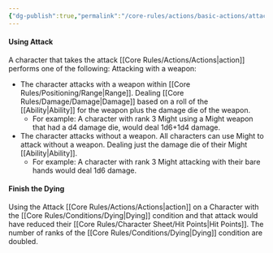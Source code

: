 ```yaml
---
{"dg-publish":true,"permalink":"/core-rules/actions/basic-actions/attack/"}
---
```


#### Using Attack
A character that takes the attack [[Core Rules/Actions/Actions\|action]] performs one of the following:
Attacking with a weapon:
- The character attacks with a weapon within [[Core Rules/Positioning/Range\|Range]]. Dealing [[Core Rules/Damage/Damage\|Damage]] based on a roll of the [[Ability\|Ability]] for the weapon plus the damage die of the weapon.
	- For example: A character with rank 3 Might using a Might weapon that had a d4 damage die, would deal 1d6+1d4 damage.
- The character attacks without a weapon. All characters can use Might to attack without a weapon. Dealing just the damage die of their Might [[Ability\|Ability]].
	- For example: A character with rank 3 Might attacking with their bare hands would deal 1d6 damage.

#### Finish the Dying
Using the Attack [[Core Rules/Actions/Actions\|action]] on a Character with the [[Core Rules/Conditions/Dying\|Dying]] condition and that attack would have reduced their [[Core Rules/Character Sheet/Hit Points\|Hit Points]]. The number of ranks of the [[Core Rules/Conditions/Dying\|Dying]] condition are doubled.